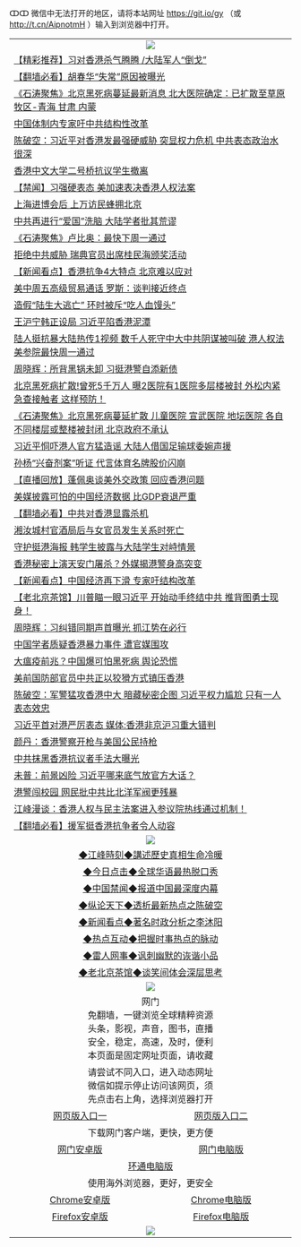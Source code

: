 ↀↀ 微信中无法打开的地区，请将本站网址 https://git.io/gy （或 http://t.cn/AipnotmH ）输入到浏览器中打开。 

 <table>

  <tr>
    <td colspan="2" align=center><img src="https://cdn.jsdelivr.net/gh/gyoupiodf/im1/20190822-2.jpg"></td>
 </tr>
<tr><td colspan="2" align="left"><a href="https://xball.casa/oo.aspx?name=c1095635&key=eqxowaguscvmxdgc&from=gy">【精彩推荐】习对香港杀气腾腾 /大陆军人“倒戈”</a></td></tr>
<tr><td colspan="2" align="left"><a href="https://xball.casa/oo.aspx?name=c836085&key=eqxowaguscvmxdgc&from=gy">【翻墙必看】胡春华“失常”原因被曝光</a></td></tr>
<tr><td colspan="2" align="left"><a href="https://xball.casa/oo.aspx?name=c1095734&key=eqxowaguscvmxdgc&from=gy">《石涛聚焦》北京黑死病蔓延最新消息 北大医院确定：已扩散至草原牧区-青海 甘肃 内蒙</a></td></tr>
<tr><td colspan="2" align="left"><a href="https://xball.casa/oo.aspx?name=c1095676&key=eqxowaguscvmxdgc&from=gy">中国体制内专家吁中共结构性改革</a></td></tr>
<tr><td colspan="2" align="left"><a href="https://xball.casa/oo.aspx?name=c1095718&key=eqxowaguscvmxdgc&from=gy">陈破空：习近平对香港发最强硬威胁 突显权力危机 中共表态政治水很深</a></td></tr>
<tr><td colspan="2" align="left"><a href="https://xball.casa/oo.aspx?name=c1095726&key=eqxowaguscvmxdgc&from=gy">香港中文大学二号桥抗议学生撤离</a></td></tr>
<tr><td colspan="2" align="left"><a href="https://xball.casa/oo.aspx?name=c1095738&key=eqxowaguscvmxdgc&from=gy">【禁闻】习强硬表态 美加速表决香港人权法案</a></td></tr>
<tr><td colspan="2" align="left"><a href="https://xball.casa/oo.aspx?name=c1095678&key=eqxowaguscvmxdgc&from=gy">上海进博会后 上万访民蜂拥北京</a></td></tr>
<tr><td colspan="2" align="left"><a href="https://xball.casa/oo.aspx?name=c1095692&key=eqxowaguscvmxdgc&from=gy">中共再进行“爱国”洗脑 大陆学者批其荒谬</a></td></tr>
<tr><td colspan="2" align="left"><a href="https://xball.casa/oo.aspx?name=c1095681&key=eqxowaguscvmxdgc&from=gy">《石涛聚焦》卢比奥：最快下周一通过</a></td></tr>
<tr><td colspan="2" align="left"><a href="https://xball.casa/oo.aspx?name=c1095728&key=eqxowaguscvmxdgc&from=gy">拒绝中共威胁 瑞典官员出席桂民海颁奖活动</a></td></tr>
<tr><td colspan="2" align="left"><a href="https://xball.casa/oo.aspx?name=c1095725&key=eqxowaguscvmxdgc&from=gy">【新闻看点】香港抗争4大特点 北京难以应对</a></td></tr>
<tr><td colspan="2" align="left"><a href="https://xball.casa/oo.aspx?name=c1095723&key=eqxowaguscvmxdgc&from=gy">美中周五高级贸易通话 罗斯：谈判接近终点</a></td></tr>
<tr><td colspan="2" align="left"><a href="https://xball.casa/oo.aspx?name=c1095686&key=eqxowaguscvmxdgc&from=gy">造假“陆生大逃亡” 环时被斥“吃人血馒头”</a></td></tr>
<tr><td colspan="2" align="left"><a href="https://xball.casa/oo.aspx?name=c1095630&key=eqxowaguscvmxdgc&from=gy">王沪宁韩正设局 习近平陷香港泥潭</a></td></tr>
<tr><td colspan="2" align="left"><a href="https://xball.casa/oo.aspx?name=c1095712&key=eqxowaguscvmxdgc&from=gy">陆人挺抗暴大陆热传1视频 数千人死守中大中共阴谋被叫破 港人权法美参院最快周一通过</a></td></tr>
<tr><td colspan="2" align="left"><a href="https://xball.casa/oo.aspx?name=c1095737&key=eqxowaguscvmxdgc&from=gy">周晓辉：所背黑锅未卸 习挺港警自添新债</a></td></tr>
<tr><td colspan="2" align="left"><a href="https://xball.casa/oo.aspx?name=c1095711&key=eqxowaguscvmxdgc&from=gy">北京黑死病扩散!曾死5千万人 曝2医院有1医院多层楼被封 外松内紧急查接触者 这样预防！</a></td></tr>
<tr><td colspan="2" align="left"><a href="https://xball.casa/oo.aspx?name=c1095693&key=eqxowaguscvmxdgc&from=gy">《石涛聚焦》北京黑死病蔓延扩散 儿童医院 宣武医院 地坛医院 各自不同楼层或整楼被封闭 北京政府不承认</a></td></tr>
<tr><td colspan="2" align="left"><a href="https://xball.casa/oo.aspx?name=c1095789&key=eqxowaguscvmxdgc&from=gy">习近平恫吓港人官方猛造谣 大陆人借国足输球委婉声援</a></td></tr>
<tr><td colspan="2" align="left"><a href="https://xball.casa/oo.aspx?name=c1095745&key=eqxowaguscvmxdgc&from=gy">孙杨“兴奋剂案”听证 代言体育名牌股价闪崩</a></td></tr>
<tr><td colspan="2" align="left"><a href="https://xball.casa/oo.aspx?name=c1094986&key=eqxowaguscvmxdgc&from=gy">【直播回放】蓬佩奥谈美外交政策 回应香港问题</a></td></tr>
<tr><td colspan="2" align="left"><a href="https://xball.casa/oo.aspx?name=c1095660&key=eqxowaguscvmxdgc&from=gy">美媒披露可怕的中国经济数据 比GDP衰退严重</a></td></tr>
<tr><td colspan="2" align="left"><a href="https://xball.casa/oo.aspx?name=c1095448&key=eqxowaguscvmxdgc&from=gy">【翻墙必看】中共对香港显露杀机</a></td></tr>
<tr><td colspan="2" align="left"><a href="https://xball.casa/oo.aspx?name=c1095525&key=eqxowaguscvmxdgc&from=gy">湘汝城村官酒局后与女官员发生关系时死亡</a></td></tr>
<tr><td colspan="2" align="left"><a href="https://xball.casa/oo.aspx?name=c1095687&key=eqxowaguscvmxdgc&from=gy">守护挺港海报 韩学生披露与大陆学生对峙情景</a></td></tr>
<tr><td colspan="2" align="left"><a href="https://xball.casa/oo.aspx?name=c1095638&key=eqxowaguscvmxdgc&from=gy">香港秘密上演天安门屠杀？外媒揭港警身高突变</a></td></tr>
<tr><td colspan="2" align="left"><a href="https://xball.casa/oo.aspx?name=c1095736&key=eqxowaguscvmxdgc&from=gy">【新闻看点】中国经济再下滑 专家吁结构改革</a></td></tr>
<tr><td colspan="2" align="left"><a href="https://xball.casa/oo.aspx?name=c1095063&key=eqxowaguscvmxdgc&from=gy">【老北京茶馆】川普瞄一眼习近平 开始动手终结中共 推背图勇士现身！</a></td></tr>
<tr><td colspan="2" align="left"><a href="https://xball.casa/oo.aspx?name=c830189&key=eqxowaguscvmxdgc&from=gy">周晓辉：习纠错同期声首曝光 抓江势在必行</a></td></tr>
<tr><td colspan="2" align="left"><a href="https://xball.casa/oo.aspx?name=c1095715&key=eqxowaguscvmxdgc&from=gy">中国学者质疑香港暴力事件 遭官媒围攻</a></td></tr>
<tr><td colspan="2" align="left"><a href="https://xball.casa/oo.aspx?name=c1094526&key=eqxowaguscvmxdgc&from=gy">大瘟疫前兆？中国爆可怕黑死病 舆论恐慌</a></td></tr>
<tr><td colspan="2" align="left"><a href="https://xball.casa/oo.aspx?name=c1095795&key=eqxowaguscvmxdgc&from=gy">美前国防部官员中共正以狡猾方式镇压香港</a></td></tr>
<tr><td colspan="2" align="left"><a href="https://xball.casa/oo.aspx?name=c1094802&key=eqxowaguscvmxdgc&from=gy">陈破空：军警猛攻香港中大 暗藏秘密企图 习近平权力尴尬 只有一人表态效忠</a></td></tr>
<tr><td colspan="2" align="left"><a href="https://xball.casa/oo.aspx?name=c1095371&key=eqxowaguscvmxdgc&from=gy">习近平首对港严厉表态 媒体:香港非京沪习重大错判</a></td></tr>
<tr><td colspan="2" align="left"><a href="https://xball.casa/oo.aspx?name=c1095730&key=eqxowaguscvmxdgc&from=gy">颜丹：香港警察开枪与美国公民持枪</a></td></tr>
<tr><td colspan="2" align="left"><a href="https://xball.casa/oo.aspx?name=c1095731&key=eqxowaguscvmxdgc&from=gy">中共抹黑香港抗议者手法大曝光</a></td></tr>
<tr><td colspan="2" align="left"><a href="https://xball.casa/oo.aspx?name=c1095098&key=eqxowaguscvmxdgc&from=gy">未普：前景凶险  习近平哪来底气放官方大话？</a></td></tr>
<tr><td colspan="2" align="left"><a href="https://xball.casa/oo.aspx?name=c1095732&key=eqxowaguscvmxdgc&from=gy">港警闯校园 网民批中共比北洋军阀更残暴</a></td></tr>
<tr><td colspan="2" align="left"><a href="https://xball.casa/oo.aspx?name=c1095739&key=eqxowaguscvmxdgc&from=gy">江峰漫谈：香港人权与民主法案进入参议院热线通过机制！</a></td></tr>
<tr><td colspan="2" align="left"><a href="https://xball.casa/oo.aspx?name=c1095061&key=eqxowaguscvmxdgc&from=gy">【翻墙必看】援军挺香港抗争者令人动容</a></td></tr>

 <tr>
   <td colspan="2" align=center><img src="https://cdn.jsdelivr.net/gh/gyoupiodf/im1/jf-1.jpg"></td>
  </tr>
   <tr>
   <td colspan="2" align=center> 
<a href="https://xball.casa/oo.aspx?name=c922850&key=eqxowaguscvmxdgc&from=gy&tag=9877">◆江峰時刻◆講述歷史真相生命冷暖</a><br/>
    </td>
  </tr>
   <tr>
   <td colspan="2" align=center> 
<a href="https://xball.casa/oo.aspx?name=c816850&key=eqxowaguscvmxdgc&from=gy&tag=9877">◆今日点击◆全球华语最热脱口秀</a><br/>
    </td>
  </tr>
  <tr>
  <td colspan="2" align=center>
<a href="https://xball.casa/oo.aspx?name=c816860&key=eqxowaguscvmxdgc&from=gy&tag=99733110">◆中国禁闻◆报道中国最深度内幕</a><br/>
   </tr>
  <tr>
     <td colspan="2" align=center>
<a href="https://xball.casa/oo.aspx?name=c816855&key=eqxowaguscvmxdgc&from=gy&tag=997110">◆纵论天下◆透析最新热点之陈破空</a><br/>
   </tr>
   <tr>
      <td colspan="2" align=center>
<a href="https://xball.casa/oo.aspx?name=c838308&key=eqxowaguscvmxdgc&from=gy&tag=9973110">◆新闻看点◆著名时政分析之李沐阳</a><br/>
   </tr>
   <tr>
     <td colspan="2" align=center>
<a href="https://xball.casa/oo.aspx?name=c816852&key=eqxowaguscvmxdgc&from=gy&tag=9733110">◆热点互动◆把握时事热点的脉动</a><br/>
   </tr>
   <tr>
      <td colspan="2" align=center>
<a href="https://xball.casa/oo.aspx?name=c816694&key=eqxowaguscvmxdgc&from=gy&tag=93310">◆雷人网事◆讽刺幽默的诙谐小品</a><br/>
   </tr>
   <tr>
    <td colspan="2" align=center>
<a href="https://xball.casa/oo.aspx?name=c816650&key=eqxowaguscvmxdgc&from=gy&tag=9973110">◆老北京茶馆◆谈笑间体会深层思考</a><br/>
   </tr>
 <tr>
    <td colspan="2" align="center"><img src="https://gitlab.com/ogate2/up/raw/master/_/oGate65.jpg"/></td>
  </tr>
  <tr>
    <td colspan="2" align="center">网门<br/>免翻墙，一键浏览全球精粹资源<br/>头条，影视，声音，图书，直播<br/>安全，稳定，高速，及时，便利<br/>本页面是固定网址页面，请收藏</td>
  <tr>
  <tr>
    <td colspan="2" align="center">请尝试不同入口，进入动态网址<br/>微信如提示停止访问该网页，须<br/>先点击右上角，选择浏览器打开</td>
  <tr>
  <tr>
    <td align="center"><a href="https://gl.githack.com/ofile/up/raw/master/showm.htm">网页版入口一</a></td>
    <td align="center"><a href="https://lijcxlvzmlxs.xroot.pw/oo.aspx?key=mvmsehdxxcbsukzw&from=gy">网页版入口二</a></td>
  </tr>
  <tr>
    <td colspan="2" align="center">下载网门客户端，更快，更方便</td>
  <tr>
  <tr>
    <td align="center"><a href="https://gitlab.com/ogate2/up/raw/master/_/oGatea.apk">网门安卓版</a></td>
    <td align="center"><a href="https://gitlab.com/ogate2/up/raw/master/_/oGate.zip">网门电脑版</a></td>
  </tr>
  <tr>
    <td colspan="2" align="center"><a href="https://gitlab.com/ogate2/up/raw/master/_/oPipe.zip">环通电脑版</a></td>
  </tr>
  <tr>
    <td colspan="2" align="center">使用海外浏览器，更好，更安全</td>
  <tr>
  <tr>
    <td align="center"><a href="https://gitlab.com/ogate2/up/raw/master/_/Chrome.apk">Chrome安卓版</a></td>
    <td align="center"><a href="https://gitlab.com/ogate2/up/raw/master/_/Chrome.zip">Chrome电脑版</a></td>
  </tr>
  <tr>
    <td align="center"><a href="https://gitlab.com/ogate2/up/raw/master/_/Firefox.apk">Firefox安卓版</a></td>
    <td align="center"><a href="https://gitlab.com/ogate2/up/raw/master/_/Firefox.zip">Firefox电脑版</a></td>
  </tr>
  <tr>
    <td colspan="2" align="center"><img src="https://gitlab.com/ogate2/up/raw/master/_/oGate640.jpg"/></td>
  </tr>
</table>

